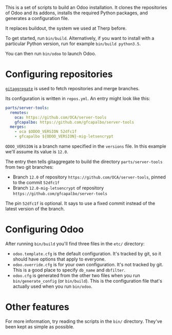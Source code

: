 This is a set of scripts to build an Odoo installation. It clones the repositories of Odoo and its addons, installs the required Python packages, and generates a configuration file.

It replaces buildout, the system we used at Therp before.

To get started, run `bin/build`. Alternatively, if you want to install with a particular Python version, run for example `bin/build python3.5`.

You can then run `bin/odoo` to launch Odoo.

# Configuring repositories

[`gitaggregate`](https://github.com/acsone/git-aggregator) is used to fetch repositories and merge branches.

Its configuration is written in `repos.yml`. An entry might look like this:

```yaml
parts/server-tools:
  remotes:
    oca: https://github.com/OCA/server-tools
    gfcapalbo: https://github.com/gfcapalbo/server-tools
  merges:
    - oca $ODOO_VERSION 52dfc1f
    - gfcapalbo ${ODOO_VERSION}-mig-letsencrypt
```

`ODOO_VERSION` is a branch name specified in the `versions` file. In this example we'll assume its value is `12.0`.

The entry then tells gitaggregate to build the directory `parts/server-tools` from two git branches:

- Branch `12.0` of repository `https://github.com/OCA/server-tools`, pinned to the commit `52dfc1f`
- Branch `12.0-mig-letsencrypt` of repository `https://github.com/gfcapalbo/server-tools`

The pin `52dfc1f` is optional. It says to use a fixed commit instead of the latest version of the branch.

# Configuring Odoo

After running `bin/build` you'll find three files in the `etc/` directory:

- `odoo.template.cfg` is the default configuration. It's tracked by git, so it should have options that apply to everyone.
- `odoo.override.cfg` is for your own configuration. It's not tracked by git. This is a good place to specify `db_name` and `dbfilter`.
- `odoo.cfg` is generated from the other two files when you run `bin/generate_config` (or `bin/build`). This is the configuration file that's actually used when you run `bin/odoo`.

# Other features

For more information, try reading the scripts in the `bin/` directory. They've been kept as simple as possible.
